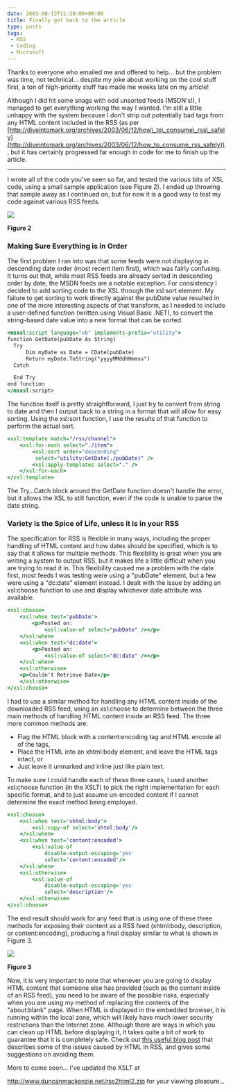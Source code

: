 ```yaml
---
date: 2003-08-12T11:20:00+00:00
title: Finally got back to the article
type: posts
tags:
 - RSS
 - Coding
 - Microsoft
---
```

Thanks to everyone who emailed me and offered to help... but the problem was time, not technical... despite my joke about working on the cool stuff first, a ton of high-priority stuff has made me weeks late on my article!

Although I did hit some snags with odd unsorted feeds (MSDN's!), I managed to get everything working the way I wanted. I'm still a little unhappy with the system because I don't strip out potentially bad tags from any HTML content included in the RSS (as per [http://diveintomark.org/archives/2003/06/12/how\_to\_consume\_rss\_safely](http://diveintomark.org/archives/2003/06/12/how_to_consume_rss_safely)) , but it has certainly progressed far enough in code for me to finish up the article.

* * *

I wrote all of the code you've seen so far, and tested the various bits of XSL code, using a small sample application (see Figure 2). I ended up throwing that sample away as I continued on, but for now it is a good way to test my code against various RSS feeds.



<img src="http://www.duncanmackenzie.net/rssviewer.jpg" border="0" />

**Figure 2**

### Making Sure Everything is in Order

The first problem I ran into was that some feeds were not displaying in descending date order (most recent item first), which was fairly confusing. It turns out that, while most RSS feeds are already sorted in descending order by date, the MSDN feeds are a notable exception. For consistency I decided to add sorting code to the XSL through the xsl:sort element. My failure to get sorting to work directly against the pubDate value resulted in one of the more interesting aspects of that transform, as I needed to include a user-defined function (written using Visual Basic .NET), to convert the string-based date value into a new format that can be sorted.

```xsl
<msxsl:script language="vb" implements-prefix="utility">
function GetDate(pubDate As String)
  Try
      Dim myDate as Date = CDate(pubDate)
      Return myDate.ToString("yyyyMMddHHmmss")
  Catch

  End Try
end function
</msxsl:script>
```

The function itself is pretty straightforward, I just try to convert from string to date and then I output back to a string in a format that will allow for easy sorting. Using the xsl:sort function, I use the results of that function to perform the actual sort.

```xsl
<xsl:template match="/rss/channel">
    <xsl:for-each select="./item">
        <xsl:sort order="descending"
         select="utility:GetDate(./pubDate)" />
        <xsl:apply-templates select="." />
    </xsl:for-each>
</xsl:template>
```

The Try…Catch block around the GetDate function doesn't handle the error, but it allows the XSL to still function, even if the code is unable to parse the date string.

### Variety is the Spice of Life, unless it is in your RSS

The specification for RSS is flexible in many ways, including the proper handling of HTML content and how dates should be specified, which is to say that it allows for multiple methods. This flexibility is great when you are writing a system to output RSS, but it makes life a little difficult when you are trying to read it in. This flexibility caused me a problem with the date first, most feeds I was testing were using a "pubDate" element, but a few were using a "dc:date" element instead. I dealt with the issue by adding an xsl:choose function to use and display whichever date attribute was available.

```xsl
<xsl:choose>
    <xsl:when test='pubDate'>
        <p>Posted on:
            <xsl:value-of select="pubDate" /></p>
    </xsl:when>
    <xsl:when test='dc:date'>
        <p>Posted on:
            <xsl:value-of select="dc:date" /></p>
    </xsl:when>
    <xsl:otherwise>
    <p>Couldn't Retrieve Date</p>
    </xsl:otherwise>
</xsl:choose>
```

I had to use a similar method for handling any HTML content inside of the downloaded RSS feed, using an xsl:choose to determine between the three main methods of handling HTML content inside an RSS feed. The three more common methods are:

* Flag the HTML block with a content:encoding tag and HTML encode all of the tags,
* Place the HTML into an xhtml:body element, and leave the HTML tags intact, or
* Just leave it unmarked and inline just like plain text.

To make sure I could handle each of these three cases, I used another xsl:choose function (in the XSLT) to pick the right implementation for each specific format, and to just assume un-encoded content if I cannot determine the exact method being employed.

```xsl
<xsl:choose>
    <xsl:when test='xhtml:body'>
        <xsl:copy-of select='xhtml:body'/>
    </xsl:when>
    <xsl:when test='content:encoded'>
        <xsl:value-of
            disable-output-escaping='yes'
            select='content:encoded'/>
    </xsl:when>
    <xsl:otherwise>
        <xsl:value-of
            disable-output-escaping='yes'
            select='description'/>
    </xsl:otherwise>
</xsl:choose>
```

The end result should work for any feed that is using one of these three methods for exposing their content as a RSS feed (xhtml:body, description, or content:encoding), producing a final display similar to what is shown in Figure 3.

<img src="http://www.duncanmackenzie.net/Figure3.png" border="0" />

**Figure 3**

Now, it is very important to note that whenever you are going to display HTML content that someone else has provided (such as the content inside of an RSS feed), you need to be aware of the possible risks, especially when you are using my method of replacing the contents of the "about:blank" page. When HTML is displayed in the embedded browser, it is running within the local zone, which will likely have much lower security restrictions than the Internet zone. Although there are ways in which you can clean up HTML before displaying it, it takes quite a bit of work to guarantee that it is completely safe. Check out [this useful blog post](http://diveintomark.org/archives/2003/06/12/how_to_consume_rss_safely) that describes some of the issues caused by HTML in RSS, and gives some suggestions on avoiding them.

More to come soon... I've updated the XSLT at

<http://www.duncanmackenzie.net/rss2html2.zip> for your viewing pleasure...
